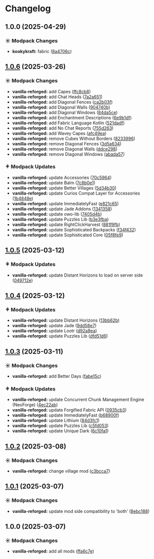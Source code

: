 # Changelog

## 1.0.0 (2025-04-29)


### ☀ Modpack Changes

* **kookykraft:** fabric ([8a4706c](https://github.com/izmystic/vanilla-resewn/commit/8a4706cc4472b12270becfb19886ca6ca3577d57))

## [1.0.6](https://github.com/izmystic/vanilla-reforged/compare/vanilla-reforged-v1.0.5...vanilla-reforged-v1.0.6) (2025-03-26)


### ☀ Modpack Changes

* **vanilla-reforged:** add Capes ([ffc8cb8](https://github.com/izmystic/vanilla-reforged/commit/ffc8cb8b9cf90bbffc07407bffced5d2f9a75c94))
* **vanilla-reforged:** add Chat Heads ([7a2a651](https://github.com/izmystic/vanilla-reforged/commit/7a2a651f419cc213d469e219f69ae46ac221e454))
* **vanilla-reforged:** add Diagonal Fences ([ca2b03f](https://github.com/izmystic/vanilla-reforged/commit/ca2b03f1a841a008e6204d2a0bc2e347fc1e3dda))
* **vanilla-reforged:** add Diagonal Walls ([904740b](https://github.com/izmystic/vanilla-reforged/commit/904740b1a582dfe65b9adbfbc137b89875820fd0))
* **vanilla-reforged:** add Diagonal Windows ([84da5ce](https://github.com/izmystic/vanilla-reforged/commit/84da5ce8355fd5c06bca62e3bec4767ee42c2432))
* **vanilla-reforged:** add Enchantment Descriptions ([6e9b1df](https://github.com/izmystic/vanilla-reforged/commit/6e9b1df098d6b25ed3fe24317ffc2d4f32236ae9))
* **vanilla-reforged:** add Fabric Language Kotlin ([521dadf](https://github.com/izmystic/vanilla-reforged/commit/521dadfec83425c27cbf8edcd76ef1177b06562d))
* **vanilla-reforged:** add No Chat Reports ([755d263](https://github.com/izmystic/vanilla-reforged/commit/755d263abcfd2a7325793d5108f9fa5bbafa6a93))
* **vanilla-reforged:** add Wavey Capes ([afc49ea](https://github.com/izmystic/vanilla-reforged/commit/afc49eac8da19dc404771ce7d92c1afdb52159ce))
* **vanilla-reforged:** remove Cubes Without Borders ([8233996](https://github.com/izmystic/vanilla-reforged/commit/82339969df770d3bb18b0c5b0a5dcab25016ddd6))
* **vanilla-reforged:** remove Diagonal Fences ([3d5a634](https://github.com/izmystic/vanilla-reforged/commit/3d5a634c1b7456301521e58956e2c09a43ef2343))
* **vanilla-reforged:** remove Diagonal Walls ([ddce298](https://github.com/izmystic/vanilla-reforged/commit/ddce29859a427f8e98b16aec29ebf9e25d124bdb))
* **vanilla-reforged:** remove Diagonal Windows ([abada57](https://github.com/izmystic/vanilla-reforged/commit/abada574ceb6f150c3d880b95deef08945d27529))


### ⚘ Modpack Updates

* **vanilla-reforged:** update Accessories ([70c5964](https://github.com/izmystic/vanilla-reforged/commit/70c5964f7f6709c1ae54740d04bcbb6eb2ebb0e7))
* **vanilla-reforged:** update Balm ([7c8b0e1](https://github.com/izmystic/vanilla-reforged/commit/7c8b0e1cdfa121dce88e64ed36117c2366543b86))
* **vanilla-reforged:** update Better Villages ([5d34b30](https://github.com/izmystic/vanilla-reforged/commit/5d34b3075b9d42abc4bd7989f7a70cfdd1951582))
* **vanilla-reforged:** update Curios Compat Layer for Accessories ([1b4848e](https://github.com/izmystic/vanilla-reforged/commit/1b4848e7f045c89434524f52e7cd3802e9f53a74))
* **vanilla-reforged:** update ImmediatelyFast ([e821c65](https://github.com/izmystic/vanilla-reforged/commit/e821c65c66cead172273502de05300388a1170e9))
* **vanilla-reforged:** update Jade Addons ([1341358](https://github.com/izmystic/vanilla-reforged/commit/1341358165422f62174eb398e0f164ca9f6c9940))
* **vanilla-reforged:** update owo-lib ([7405d4b](https://github.com/izmystic/vanilla-reforged/commit/7405d4b12de9fe79c27186f67cc2f71d846ca0da))
* **vanilla-reforged:** update Puzzles Lib ([b3e3fba](https://github.com/izmystic/vanilla-reforged/commit/b3e3fba93fd9a7002417a6d86f4566fbc037079c))
* **vanilla-reforged:** update RightClickHarvest ([881f9fb](https://github.com/izmystic/vanilla-reforged/commit/881f9fbf0e7ac8b942ef565e7ad26128c300c660))
* **vanilla-reforged:** update Sophisticated Backpacks ([f34f432](https://github.com/izmystic/vanilla-reforged/commit/f34f432a08552625f92bc4973b30616a32dfd5ff))
* **vanilla-reforged:** update Sophisticated Core ([05f8fe9](https://github.com/izmystic/vanilla-reforged/commit/05f8fe9fdcd23c17235919f533d00de3758a7693))

## [1.0.5](https://github.com/izmystic/vanilla-reforged/compare/vanilla-reforged-v1.0.4...vanilla-reforged-v1.0.5) (2025-03-12)


### ⚘ Modpack Updates

* **vanilla-reforged:** update Distant Horizons to load on server side ([049712e](https://github.com/izmystic/vanilla-reforged/commit/049712ea55b73a3bf452f5174447137f818b3fd8))

## [1.0.4](https://github.com/izmystic/vanilla-reforged/compare/vanilla-reforged-v1.0.3...vanilla-reforged-v1.0.4) (2025-03-12)


### ⚘ Modpack Updates

* **vanilla-reforged:** update Distant Horizons ([13bb62b](https://github.com/izmystic/vanilla-reforged/commit/13bb62b7978353c9a7edf54b64faad8b38cf7f94))
* **vanilla-reforged:** update Jade ([9dd58e7](https://github.com/izmystic/vanilla-reforged/commit/9dd58e7b8051b54a1c57ef78ff44215079bc0022))
* **vanilla-reforged:** update Lootr ([d92a8ea](https://github.com/izmystic/vanilla-reforged/commit/d92a8ea75966e43ab852ed8de66e03c20b4395fb))
* **vanilla-reforged:** update Puzzles Lib ([dfd51d6](https://github.com/izmystic/vanilla-reforged/commit/dfd51d6f0d8082d053a9e5483ff6578af79e1bdb))

## [1.0.3](https://github.com/izmystic/vanilla-reforged/compare/vanilla-reforged-v1.0.2...vanilla-reforged-v1.0.3) (2025-03-11)


### ☀ Modpack Changes

* **vanilla-reforged:** add Better Days ([fabe15c](https://github.com/izmystic/vanilla-reforged/commit/fabe15cef1b3c3e320994df42b235e54ffae3ee1))


### ⚘ Modpack Updates

* **vanilla-reforged:** update Concurrent Chunk Management Engine (NeoForge) ([4ec22ab](https://github.com/izmystic/vanilla-reforged/commit/4ec22ab908931844038e9774f8173bd49a5b5dd7))
* **vanilla-reforged:** update Forgified Fabric API ([0935cb3](https://github.com/izmystic/vanilla-reforged/commit/0935cb3f0e3c01b8b0f43efe2e9f4b3dcddea44f))
* **vanilla-reforged:** update ImmediatelyFast ([b68900f](https://github.com/izmystic/vanilla-reforged/commit/b68900f971e953efe2a2730ea3f086fde92481c8))
* **vanilla-reforged:** update Lithium ([84d3fc1](https://github.com/izmystic/vanilla-reforged/commit/84d3fc1609d790f273224428b40a6f30c26e642b))
* **vanilla-reforged:** update Puzzles Lib ([c5fd053](https://github.com/izmystic/vanilla-reforged/commit/c5fd05308689d6aa01bf0a180a8f91929617c3cd))
* **vanilla-reforged:** update Unique Dark ([6c10fa1](https://github.com/izmystic/vanilla-reforged/commit/6c10fa1b8cacc5799e1c1b9fe8097e004f817b0d))

## [1.0.2](https://github.com/izmystic/vanilla-reforged/compare/vanilla-reforged-v1.0.1...vanilla-reforged-v1.0.2) (2025-03-08)


### ☀ Modpack Changes

* **vanilla-reforged:** change village mod ([c3bcca7](https://github.com/izmystic/vanilla-reforged/commit/c3bcca70aa0b16fd4ed672d2901def5e37599324))

## [1.0.1](https://github.com/izmystic/vanilla-reforged/compare/vanilla-reforged-v1.0.0...vanilla-reforged-v1.0.1) (2025-03-07)


### ☀ Modpack Changes

* **vanilla-reforged:** update mod side compatibility to 'both' ([8ebc188](https://github.com/izmystic/vanilla-reforged/commit/8ebc188ee20df7500e7f04771beb1f2047e13059))

## 1.0.0 (2025-03-07)


### ☀ Modpack Changes

* **vanilla-reforged:** add all mods ([ffa6c7e](https://github.com/izmystic/vanilla-reforged/commit/ffa6c7e6121291250ac2f1276d2f8d0667bd52db))
